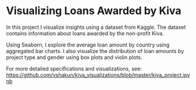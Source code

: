 # Visualizing Loans Awarded by Kiva

In this project I visualize insights using a dataset from Kaggle. The dataset contains information about loans awarded by the non-profit Kiva.

Using Seaborn, I explore the average loan amount by country using aggregated bar charts. I also visualize the distribution of loan amounts by project type and gender using box plots and violin plots.

For more detailed specifications and visualizations, see: https://github.com/vshakun/kiva_visualizations/blob/master/kiva_project.ipynb

